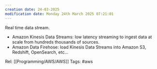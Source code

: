 ```yaml
---
creation date: 24-03-2025
modification date: Monday 24th March 2025 07:21:01
---
```

Real time data stream.

- Amazon Kinesis Data Streams: low latency streaming to ingest data at scale from hundreds thousands of sources.
- Amazon Data Firehose: load Kinesis Data Streams into Amazon S3, Redshift, OpenSearch, etc...


Rel: [[Programming/AWS/AWS]]
Tags: #aws
